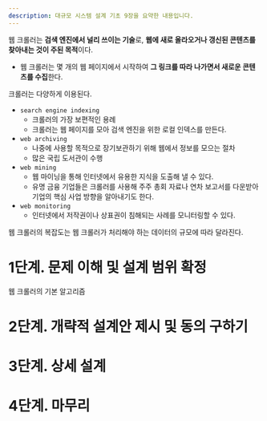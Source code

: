 ```yaml
---
description: 대규모 시스템 설계 기초 9장을 요약한 내용입니다.
---
```


웹 크롤러는 **검색 엔진에서 널리 쓰이는 기술**로, **웹에 새로 올라오거나 갱신된 콘텐츠를 찾아내는 것이 주된 목적**이다.
- 웹 크롤러는 몇 개의 웹 페이지에서 시작하여 **그 링크를 따라 나가면서 새로운 콘텐츠를 수집**한다.

크롤러는 다양하게 이용된다.
- `search engine indexing`
  - 크롤러의 가장 보편적인 용례
  - 크롤러는 웹 페이지를 모아 검색 엔진을 위한 로컬 인덱스를 만든다.
- `web archiving`
  - 나중에 사용할 목적으로 장기보관하기 위해 웹에서 정보를 모으는 절차
  - 많은 국립 도서관이 수행
- `web mining`
  - 웹 마이닝을 통해 인터넷에서 유용한 지식을 도출해 낼 수 있다.
  - 유명 금융 기업들은 크롤러를 사용해 주주 총회 자료나 연차 보고서를 다운받아 기업의 핵심 사업 방향을 알아내기도 한다.
- `web monitoring`
  - 인터넷에서 저작권이나 상표권이 침해되는 사례를 모니터링할 수 있다.

웹 크롤러의 복잡도는 웹 크롤러가 처리해야 하는 데이터의 규모에 따라 달라진다.

# 1단계. 문제 이해 및 설계 범위 확정

웹 크롤러의 기본 알고리즘


# 2단계. 개략적 설계안 제시 및 동의 구하기

# 3단계. 상세 설계

# 4단계. 마무리